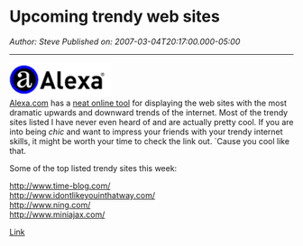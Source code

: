 # Upcoming trendy web sites

*Author: Steve*
*Published on: 2007-03-04T20:17:00.000-05:00*

---

[![](compact_header_logo.gif)](http://bp2.blogger.com/_kfv2ADnjgQg/RetyoR_cERI/AAAAAAAAAA8/RbOWlcxVKdY/s1600-h/compact_header_logo.gif)  
[Alexa.com](http://www.alexa.com) has a [neat online tool](http://www.alexa.com/site/ds/movers_shakers?lang=en) for displaying the web sites with the most dramatic upwards and downward trends of the internet. Most of the trendy sites listed I have never even heard of and are actually pretty cool. If you are into being *chic* and want to impress your friends with your trendy internet skills, it might be worth your time to check the link out. `Cause you cool like that.  
  
Some of the top listed trendy sites this week:  
  
<http://www.time-blog.com/>  
<http://www.idontlikeyouinthatway.com/>  
<http://www.ning.com/>  
<http://www.miniajax.com/>  
  
[Link](http://www.alexa.com/site/ds/movers_shakers?lang=en)